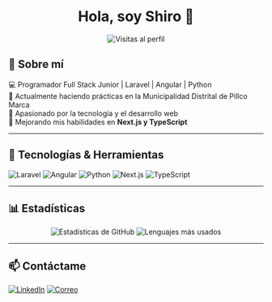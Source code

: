 <h1 align="center">Hola, soy Shiro 👋</h1>
<p align="center">
  <img src="https://komarev.com/ghpvc/?username=tuusuario&label=Visitas%20al%20perfil&color=blue&style=flat" alt="Visitas al perfil" />
</p>

## 🚀 Sobre mí  
💻 Programador Full Stack Junior | Laravel | Angular | Python  
📍 Actualmente haciendo prácticas en la Municipalidad Distrital de Pillco Marca  
🎯 Apasionado por la tecnología y el desarrollo web  
📖 Mejorando mis habilidades en **Next.js y TypeScript**  

---

## 🔧 Tecnologías & Herramientas  
![Laravel](https://img.shields.io/badge/Laravel-F55247?style=flat&logo=laravel&logoColor=white)
![Angular](https://img.shields.io/badge/Angular-DD0031?style=flat&logo=angular&logoColor=white)
![Python](https://img.shields.io/badge/Python-3776AB?style=flat&logo=python&logoColor=white)
![Next.js](https://img.shields.io/badge/Next.js-000000?style=flat&logo=nextdotjs&logoColor=white)
![TypeScript](https://img.shields.io/badge/TypeScript-3178C6?style=flat&logo=typescript&logoColor=white)

---

## 📊 Estadísticas  
<p align="center">
  <img src="https://github-readme-stats.vercel.app/api?username=tuusuario&show_icons=true&theme=radical" alt="Estadísticas de GitHub" />
  <img src="https://github-readme-stats.vercel.app/api/top-langs/?username=tuusuario&layout=compact&theme=radical" alt="Lenguajes más usados" />
</p>

---

## 📫 Contáctame  
[![LinkedIn](https://img.shields.io/badge/LinkedIn-0077B5?style=flat&logo=linkedin&logoColor=white)](https://linkedin.com/in/tuusuario)
[![Correo](https://img.shields.io/badge/Email-D14836?style=flat&logo=gmail&logoColor=white)](mailto:tuemail@gmail.com)
